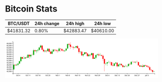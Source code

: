 # Bitcoin Stats

BTC/USDT|24h change|24h high|24h low|
|---|---|---|---|
|$41831.32|0.80%|$42883.47|$40610.00|

<img src="./chart.svg">
